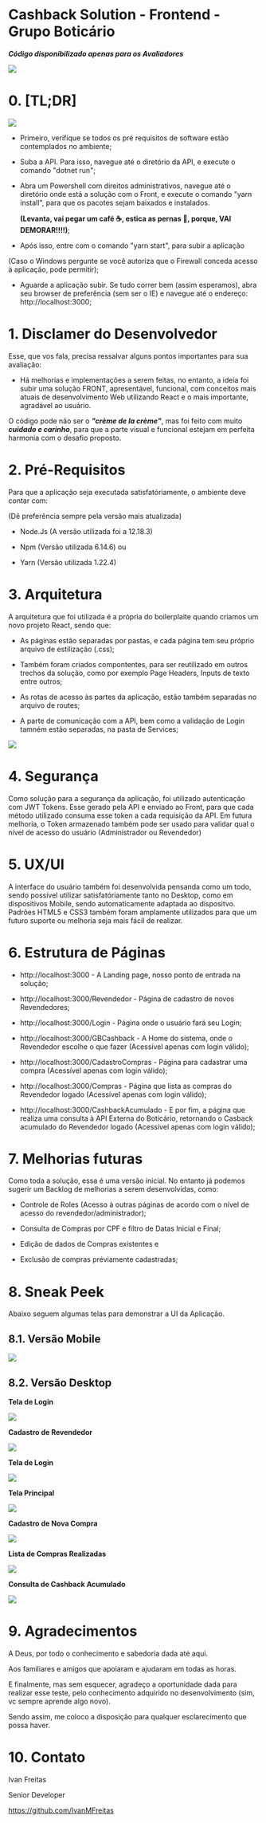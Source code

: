 # Cashback Solution - Frontend - Grupo Boticário

***Código disponibilizado apenas para os Avaliadores***

![](https://i.ibb.co/Y7tCb3n/image.png)

# 0. [TL;DR]

![](https://i.ibb.co/MkSJLFd/2t-Oeq-YEQ7d.gif)

* Primeiro, verifique se todos os pré requisitos de software estão contemplados no ambiente;

* Suba a API. Para isso, navegue até o diretório da API, e execute o comando "dotnet run";

* Abra um Powershell com direitos administrativos, navegue até o diretório onde está a solução com o Front, e execute o comando "yarn install", para que os pacotes sejam baixados e instalados.

  **(Levanta, vai pegar um café :coffee:, estica as pernas :running:, porque, VAI DEMORAR!!!!)**;

* Após isso, entre com o comando "yarn start", para subir a aplicação 

(Caso o Windows pergunte se você autoriza que o Firewall conceda acesso à aplicação, pode permitir);

* Aguarde a aplicação subir. Se tudo correr bem (assim esperamos),
abra seu browser de preferência (sem ser o IE) e navegue até o endereço:
http://localhost:3000;

# 1. Disclamer do Desenvolvedor

Esse, que vos fala, precisa ressalvar alguns pontos importantes para sua avaliação:

* Há melhorias e implementações a serem feitas, no entanto, a ideia foi subir uma solução FRONT, apresentável, funcional, com conceitos mais atuais de desenvolvimento Web utilizando React e o mais importante, agradável ao usuário.

O código pode não ser o ***"crème de la crème"***, mas foi feito com muito ***cuidado e carinho***, para que a parte visual e funcional estejam em perfeita harmonia com o desafio proposto.

# 2. Pré-Requisitos

Para que a aplicação seja executada satisfatóriamente, o ambiente deve contar com:

(Dê preferência sempre pela versão mais atualizada)

* Node.Js (A versão utilizada foi a 12.18.3)

* Npm (Versão utilizada 6.14.6) ou

* Yarn (Versão utilizada 1.22.4)

# 3. Arquitetura

A arquitetura que foi utilizada é a própria do boilerplaite quando criamos um novo projeto React, sendo que:

* As páginas estão separadas por pastas, e cada página tem seu próprio arquivo de estilização (.css);

* Também foram criados compontentes, para ser reutilizado em outros trechos da solução, como por exemplo Page Headers, Inputs de texto entre outros;

* As rotas de acesso às partes da aplicação, estão também separadas no arquivo de routes;

* A parte de comunicação com a API, bem como a validação de Login tamném estão separadas, na pasta de Services;

![](https://i.ibb.co/D84S1ZT/GBCashback-Front.png)

# 4. Segurança

Como solução para a segurança da aplicação, foi utilizado autenticação com JWT Tokens. Esse gerado pela API e enviado ao Front, para que cada método utilizado consuma esse token a cada requisição da API.
Em futura melhoria, o Token armazenado também pode ser usado para validar qual o nível de acesso do usuário (Administrador ou Revendedor)

# 5. UX/UI

A interface do usuário também foi desenvolvida pensanda como um todo, sendo possível utilizar satisfatóriamente tanto no Desktop, como em dispositivos Mobile, sendo automaticamente adaptada ao dispositvo.
Padrões HTML5 e CSS3 também foram amplamente utilizados para que um futuro suporte ou melhoria seja mais fácil de realizar.

# 6. Estrutura de Páginas

* http://localhost:3000 - A Landing page, nosso ponto de entrada na solução;

* http://localhost:3000/Revendedor - Página de cadastro de novos Revendedores;

* http://localhost:3000/Login - Página onde o usuário fará seu Login;

* http://localhost:3000/GBCashback - A Home do sistema, onde o Revendedor escolhe o que fazer (Acessível apenas com login válido);

* http://localhost:3000/CadastroCompras - Página para cadastrar uma compra (Acessível apenas com login válido);

* http://localhost:3000/Compras - Página que lista as compras do Revendedor logado (Acessível apenas com login válido);

* http://localhost:3000/CashbackAcumulado - E por fim, a página que realiza uma consulta à API Externa do Boticário, retornando o Casback acumulado do Revendedor logado (Acessível apenas com login válido);

# 7. Melhorias futuras

Como toda a solução, essa é uma versão inicial. No entanto já podemos sugerir um Backlog de melhorias a serem desenvolvidas, como:

* Controle de Roles (Acesso à outras páginas de acordo com o nível de acesso do revendedor/administrador);

* Consulta de Compras por CPF e filtro de Datas Inicial e Final;

* Edição de dados de Compras existentes e 

* Exclusão de compras préviamente cadastradas;

# 8. Sneak Peek

Abaixo seguem algumas telas para demonstrar a UI da Aplicação.

## 8.1. Versão Mobile

![](https://i.ibb.co/FJX6d66/Geral-Reduzido.png)

## 8.2. Versão Desktop

**Tela de Login**

![](https://i.ibb.co/Y7tCb3n/image.png)

**Cadastro de Revendedor**

![](https://i.ibb.co/ZSMbPX2/1.png)

**Tela de Login**

![](https://i.ibb.co/74N97Z6/2.png)

**Tela Principal**

![](https://i.ibb.co/TMt60rr/3.png)

**Cadastro de Nova Compra**

![](https://i.ibb.co/CmrVdST/4.png)

**Lista de Compras Realizadas**

![](https://i.ibb.co/GnjPWnK/5.png)

**Consulta de Cashback Acumulado**

![](https://i.ibb.co/T0H3mrs/6.png)

# 9. Agradecimentos

A Deus, por todo o conhecimento e sabedoria dada até aqui.

Aos familiares e amigos que apoiaram e ajudaram em todas as horas.

E finalmente, mas sem esquecer, agradeço a oportunidade dada para realizar esse teste, pelo conhecimento adquirido no desenvolvimento (sim, vc sempre aprende algo novo).

Sendo assim, me coloco a disposição para qualquer esclarecimento que possa haver.

# 10. Contato

Ivan Freitas

Senior Developer

https://github.com/IvanMFreitas
